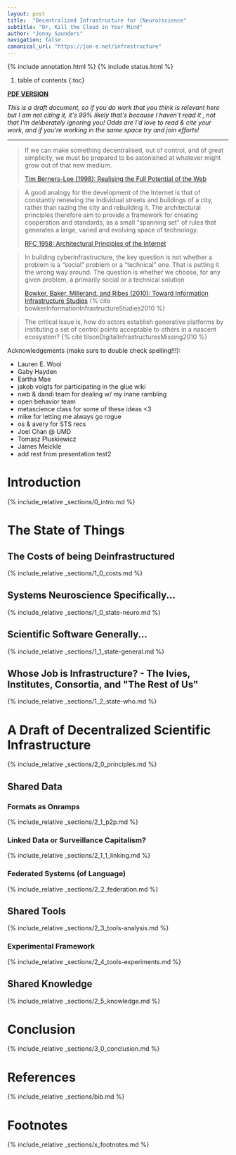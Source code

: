 ```yaml
---
layout: post
title:  "Decentralized Infrastructure for (Neuro)science"
subtitle: "Or, Kill the Cloud in Your Mind"
author: "Jonny Saunders"
navigation: false
canonical_url: "https://jon-e.net/infrastructure"
---
```


{% include annotation.html %}
{% include status.html %}

1. table of contents
{:toc}

[**PDF VERSION**](/infrastructure/tex/decentralized_infrastructure_render.pdf)


*This is a draft document, so if you do work that you think is relevant here but I am not citing it, it's 99% likely that's because I haven't read it , not that I'm deliberately ignoring you! Odds are I'd love to read & cite your work, and if you're working in the same space try and join efforts!*

----


> If we can make something decentralised, out of control, and of great simplicity, we must be prepared to be astonished at whatever might grow out of that new medium. 
> 
> [Tim Berners-Lee (1998): Realising the Full Potential of the Web](https://www.w3.org/1998/02/Potential.html)

>  A good analogy for the development of the Internet is that of
> constantly renewing the individual streets and buildings of a city,
> rather than razing the city and rebuilding it. The architectural
> principles therefore aim to provide a framework for creating
> cooperation and standards, as a small "spanning set" of rules that
> generates a large, varied and evolving space of technology.
>
>   [RFC 1958: Architectural Principles of the Internet](https://datatracker.ietf.org/doc/html/rfc1958)

> In building cyberinfrastructure, the key question is not whether a problem is a “social” problem or a “technical” one. That is putting it the wrong way around. The question is whether we choose, for any given problem, a primarily social or a technical solution
>
> [Bowker, Baker, Millerand, and Ribes (2010): Toward Information Infrastructure Studies](https://doi.org/10.1007/978-1-4020-9789-8_5) {% cite bowkerInformationInfrastructureStudies2010 %}

> The critical issue is, how do actors establish generative platforms by instituting a set of control points acceptable to others in a nascent ecosystem? {% cite tilsonDigitalInfrastructuresMissing2010 %}

Acknowledgements (make sure to double check spelling!!!):
* Lauren E. Wool
* Gaby Hayden
* Eartha Mae
* jakob voigts for participating in the glue wiki
* nwb & dandi team for dealing w/ my inane rambling
* open behavior team
* metascience class for some of these ideas <3
* mike for letting me always go rogue
* os & avery for STS recs
* Joel Chan @ UMD 
* Tomasz Pluskiewicz
* James Meickle
* add rest from presentation
test2

# Introduction

{% include_relative _sections/0_intro.md %}

# The State of Things

## The Costs of being Deinfrastructured

{% include_relative _sections/1_0_costs.md %}

## Systems Neuroscience Specifically...

{% include_relative _sections/1_0_state-neuro.md %}

## Scientific Software Generally...

{% include_relative _sections/1_1_state-general.md %}

## Whose Job is Infrastructure? - The Ivies, Institutes, Consortia, and "The Rest of Us"

{% include_relative _sections/1_2_state-who.md %}

# A Draft of Decentralized Scientific Infrastructure

{% include_relative _sections/2_0_principles.md %}

## Shared Data

### Formats as Onramps

{% include_relative _sections/2_1_p2p.md %}

### Linked Data or Surveillance Capitalism?

{% include_relative _sections/2_1_1_linking.md %}

### Federated Systems (of Language)

{% include_relative _sections/2_2_federation.md %}

## Shared Tools

{% include_relative _sections/2_3_tools-analysis.md %}

### Experimental Framework

{% include_relative _sections/2_4_tools-experiments.md %}

## Shared Knowledge

{% include_relative _sections/2_5_knowledge.md %}

# Conclusion

{% include_relative _sections/3_0_conclusion.md %}

# References

{% include_relative _sections/bib.md %}

# Footnotes

{% include_relative _sections/x_footnotes.md %}


